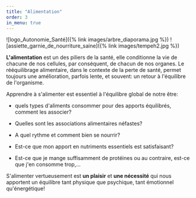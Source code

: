 ```yaml
---
title: "Alimentation"
order: 3
in_menu: true
---
```

![logo_Autonomie_Santé]({% link images/arbre_diaporama.jpg %})
![assiette_garnie_de_nourriture_saine]({% link images/tempeh2.jpg %})

**L'alimentation** est un des piliers de la santé, elle conditionne la vie de chacune de nos cellules, par conséquent, de chacun de nos organes. Le rééquilibrage alimentaire, dans le contexte de la perte de santé, permet toujours une amélioration, parfois lente, et souvent: un retour à l'équilibre de l'organisme.

Apprendre à s'alimenter est essentiel à l'équilibre global de notre être:

- quels types d'aliments consommer pour des apports équilibrés, comment les associer?

- Quelles sont les associations alimentaires néfastes?

- A quel rythme et comment bien se nourrir?

- Est-ce que mon apport en nutriments essentiels est satisfaisant?

- Est-ce que je mange suffisamment de protéines ou au contraire, est-ce que j'en consomme trop,...

S'alimenter vertueusement est **un plaisir** et **une nécessité** qui nous apportent un équilibre tant physique que psychique, tant émotionnel qu'énergétique! 